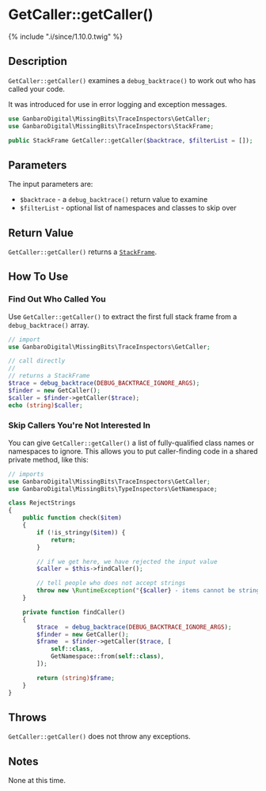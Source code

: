 # GetCaller::getCaller()

{% include ".i/since/1.10.0.twig" %}

## Description

`GetCaller::getCaller()` examines a `debug_backtrace()` to work out who has called your code.

It was introduced for use in error logging and exception messages.

```php
use GanbaroDigital\MissingBits\TraceInspectors\GetCaller;
use GanbaroDigital\MissingBits\TraceInspectors\StackFrame;

public StackFrame GetCaller::getCaller($backtrace, $filterList = []);
```

## Parameters

The input parameters are:

* `$backtrace` - a `debug_backtrace()` return value to examine
* `$filterList` - optional list of namespaces and classes to skip over

## Return Value

`GetCaller::getCaller()` returns a [`StackFrame`](StackFrame.class.html).

## How To Use

### Find Out Who Called You

Use `GetCaller::getCaller()` to extract the first full stack frame from a `debug_backtrace()` array.

```php
// import
use GanbaroDigital\MissingBits\TraceInspectors\GetCaller;

// call directly
//
// returns a StackFrame
$trace = debug_backtrace(DEBUG_BACKTRACE_IGNORE_ARGS);
$finder = new GetCaller();
$caller = $finder->getCaller($trace);
echo (string)$caller;
```

### Skip Callers You're Not Interested In

You can give `GetCaller::getCaller()` a list of fully-qualified class names or namespaces to ignore. This allows you to put caller-finding code in a shared private method, like this:

```php
// imports
use GanbaroDigital\MissingBits\TraceInspectors\GetCaller;
use GanbaroDigital\MissingBits\TypeInspectors\GetNamespace;

class RejectStrings
{
    public function check($item)
    {
        if (!is_stringy($item)) {
            return;
        }

        // if we get here, we have rejected the input value
        $caller = $this->findCaller();

        // tell people who does not accept strings
        throw new \RuntimeException("{$caller} - items cannot be strings");
    }

    private function findCaller()
    {
        $trace  = debug_backtrace(DEBUG_BACKTRACE_IGNORE_ARGS);
        $finder = new GetCaller();
        $frame  = $finder->getCaller($trace, [
            self::class,
            GetNamespace::from(self::class),
        ]);

        return (string)$frame;
    }
}
```

## Throws

`GetCaller::getCaller()` does not throw any exceptions.

## Notes

None at this time.
